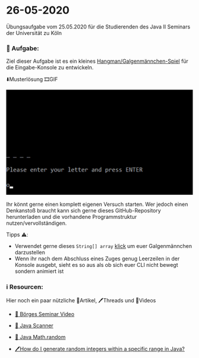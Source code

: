 # 26-05-2020

Übungsaufgabe vom 25.05.2020 für die Studierenden des Java II Seminars der Universität zu Köln

### 📝 Aufgabe:

Ziel dieser Aufgabe ist es ein kleines [Hangman/Galgenmännchen-Spiel](https://de.wikipedia.org/wiki/Galgenm%C3%A4nnchen) für die Eingabe-Konsole zu entwickeln.

⬇️Musterlösung 🎞️GIF

![Hangman](hangman.gif)

Ihr könnt gerne einen komplett eigenen Versuch starten. Wer jedoch einen Denkanstoß braucht kann sich gerne dieses GitHub-Repository herunterladen und die vorhandene Programmstruktur nutzen/vervollständigen.


Tipps ⚠️:
  - Verwendet gerne dieses ```String[] array``` [klick](https://github.com/DDemmer1/26-05-2020/blob/master/pics) um euer Galgenmännchen darzustellen
  - Wenn ihr nach dem Abschluss eines Zuges genug Leerzeilen in der Konsole ausgebt, sieht es so aus als ob sich euer CLI nicht bewegt sondern animiert ist
  
  
 

    
### ℹ️ Resourcen:
Hier noch ein paar nützliche 📃Artikel, 🖊️Threads und 🎥Videos

- [🎥 Börges Seminar Video](https://uni-koeln.sciebo.de/s/CnL5Cg1opl8QceE)

- [📃 Java Scanner](https://www.w3schools.com/java/java_user_input.asp)
- [📃 Java Math.random ](http://javatipps.blogspot.com/2011/08/mathrandom-anwendungsbeispiele-mit.html)

- [🖊️How do I generate random integers within a specific range in Java?](https://stackoverflow.com/questions/363681/how-do-i-generate-random-integers-within-a-specific-range-in-java)




